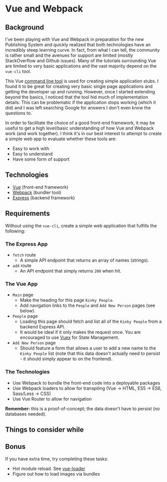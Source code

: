 # Vue and Webpack


## Background

I've been playing with Vue and Webpack in preparation for the new Publishing System and quickly realized that both technologies have an incredibly steep learning curve. In fact, from what I can tell, the community is rather small and the avenues for support are limited (mostly StackOverflow and Github issues). Many of the tutorials surrounding Vue are limited to very basic applications and the vast majority depend on the `vue-cli` tool.

This Vue [command line tool](https://github.com/vuejs/vue-cli) is used for creating simple application stubs. I found it to be great for creating very basic single page applications and getting the developer up and running. However, once I started  extending beyond the basics, I noticed that the tool hid much of implementation details. This can be problematic if the application stops working (which it did) and I was left searching Google for answers I don't even know the questions to.

In order to facilitate the choice of a good front-end framework, it may be useful to get a high level/basic understanding of how Vue and Webpack work (and work together). I think it's in our best interest to attempt to create a simple web app to evaluate whether these tools are:

* Easy to work with
* Easy to understand
* Have some form of support

## Technologies

* [Vue](vuejs.org) (front-end framework)
* [Webpack](https://webpack.js.org/) (bundler tool)
* [Express](https://expressjs.com/) (backend framework)



## Requirements

Without using the `vue-cli`, create a simple web application that fulfills the following:

### The Express App
* `fetch` route
	* A simple API endpoint that returns an array of names (strings).
* `add` route
	* An API endpoint that simply returns `200` when hit.

### The Vue App
* `Main` page
	* Make the heading for this page `Kinky People`.
	* Add navigation links to the `People` and `Add New Person` pages (see below).
* `People` page
	* Loading this page should fetch and list all of the `Kinky People` from a backend Express API.
	* It would be ideal if it only makes the request once. You are encouraged to use [Vuex](https://github.com/vuejs/vuex) for State Management.
* `Add New Person` page
	* Should feature a form that allows a user to add a new name to the `Kinky People` list (note that this data doesn't actually need to persist - it should simply appear to on the frontend).

### The Technologies
* Use Webpack to bundle the front-end code into a deployable packages
* Use Webpack loaders to allow for transpiling (Vue -> HTML, ES5 -> ES6, Sass/Less -> CSS)
* Use Vue Router to allow for navigation

**Remember:** this is a proof-of-concept; the data doesn't have to persist (no databases needed).

## Things to consider while


## Bonus

If you have extra time, try completing these tasks:

* Hot module reload. See [vue-loader](https://github.com/vuejs/vue-loader/blob/master/docs/en/features/hot-reload.md)
* Figure out how to load images via bundles
